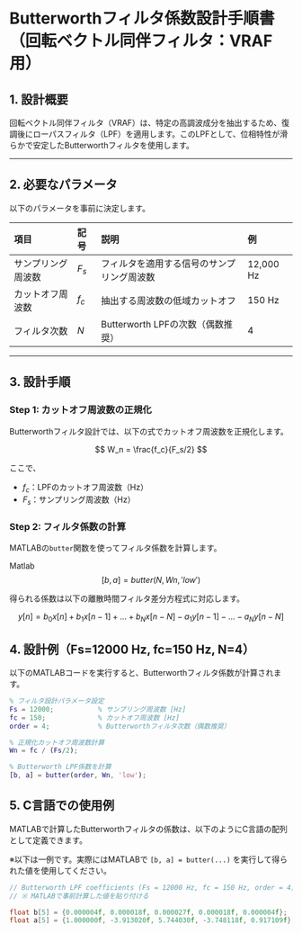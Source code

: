 # Butterworthフィルタ係数設計手順書（回転ベクトル同伴フィルタ：VRAF用）

## 1. 設計概要

回転ベクトル同伴フィルタ（VRAF）は、特定の高調波成分を抽出するため、復調後にローパスフィルタ（LPF）を適用します。このLPFとして、位相特性が滑らかで安定したButterworthフィルタを使用します。

---

## 2. 必要なパラメータ

以下のパラメータを事前に決定します。

| 項目 | 記号 | 説明 | 例 |
| :--- | :--- | :--- | :--- |
| サンプリング周波数 | $F_s$ | フィルタを適用する信号のサンプリング周波数 | 12,000 Hz |
| カットオフ周波数 | $f_c$ | 抽出する周波数の低域カットオフ | 150 Hz |
| フィルタ次数 | $N$ | Butterworth LPFの次数（偶数推奨） | 4 |

---

## 3. 設計手順

### Step 1: カットオフ周波数の正規化

Butterworthフィルタ設計では、以下の式でカットオフ周波数を正規化します。

$$
W_n = \frac{f_c}{F_s/2}
$$

ここで、
- $f_c$：LPFのカットオフ周波数（Hz）
- $F_s$：サンプリング周波数（Hz）

### Step 2: フィルタ係数の計算

MATLABの`butter`関数を使ってフィルタ係数を計算します。

Matlab
$$
[b, a] = butter(N, Wn, 'low')
$$

得られる係数は以下の離散時間フィルタ差分方程式に対応します。

$$
y[n] = b_0x[n] + b_1x[n-1] + \dots + b_Nx[n-N] - a_1y[n-1] - \dots - a_Ny[n-N]
$$

## 4. 設計例（Fs=12000 Hz, fc=150 Hz, N=4）

以下のMATLABコードを実行すると、Butterworthフィルタ係数が計算されます。

```matlab
% フィルタ設計パラメータ設定
Fs = 12000;           % サンプリング周波数 [Hz]
fc = 150;             % カットオフ周波数 [Hz]
order = 4;            % Butterworthフィルタ次数（偶数推奨）

% 正規化カットオフ周波数計算
Wn = fc / (Fs/2);

% Butterworth LPF係数を計算
[b, a] = butter(order, Wn, 'low');
```

## 5. C言語での使用例

MATLABで計算したButterworthフィルタの係数は、以下のようにC言語の配列として定義できます。

※以下は一例です。実際にはMATLABで `[b, a] = butter(...)` を実行して得られた値を使用してください。

```c
// Butterworth LPF coefficients (Fs = 12000 Hz, fc = 150 Hz, order = 4)
// ※ MATLABで事前計算した値を貼り付ける

float b[5] = {0.000004f, 0.000018f, 0.000027f, 0.000018f, 0.000004f};
float a[5] = {1.000000f, -3.913020f, 5.744030f, -3.748118f, 0.917109f};
```
